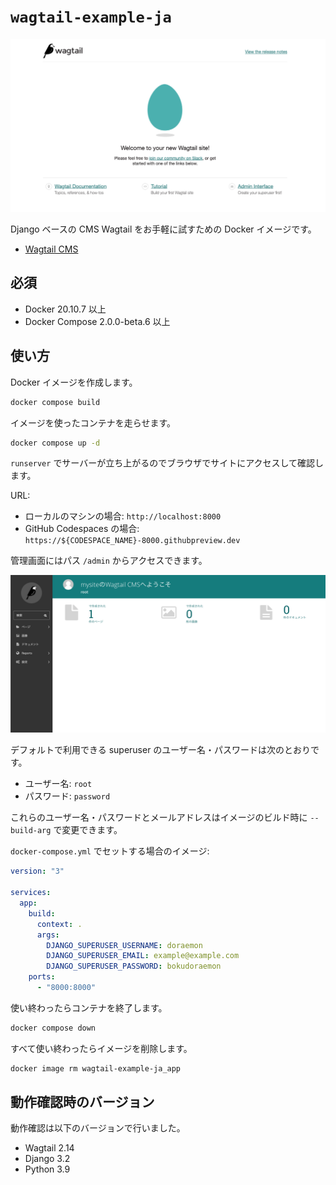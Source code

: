 # `wagtail-example-ja`

![Wagtail Welcome Page](https://raw.githubusercontent.com/gh640/wagtail-example-ja/main/assets/wagtail-welcome-page.png)

Django ベースの CMS Wagtail をお手軽に試すための Docker イメージです。

- [Wagtail CMS](https://wagtail.io/)

## 必須

- Docker 20.10.7 以上
- Docker Compose 2.0.0-beta.6 以上

## 使い方

Docker イメージを作成します。

```bash
docker compose build
```

イメージを使ったコンテナを走らせます。

```bash
docker compose up -d
```

`runserver` でサーバーが立ち上がるのでブラウザでサイトにアクセスして確認します。

URL:

- ローカルのマシンの場合: `http://localhost:8000`
- GitHub Codespaces の場合: `https://${CODESPACE_NAME}-8000.githubpreview.dev`

管理画面にはパス `/admin` からアクセスできます。

![Wagtail Japanese Admin Page](https://raw.githubusercontent.com/gh640/wagtail-example-ja/main/assets/wagtail-admin-page-japanese.png)

デフォルトで利用できる superuser のユーザー名・パスワードは次のとおりです。

- ユーザー名: `root`
- パスワード: `password`

これらのユーザー名・パスワードとメールアドレスはイメージのビルド時に `--build-arg` で変更できます。

`docker-compose.yml` でセットする場合のイメージ:

```yaml
version: "3"

services:
  app:
    build: 
      context: .
      args:
        DJANGO_SUPERUSER_USERNAME: doraemon
        DJANGO_SUPERUSER_EMAIL: example@example.com
        DJANGO_SUPERUSER_PASSWORD: bokudoraemon
    ports:
      - "8000:8000"
```

使い終わったらコンテナを終了します。

```bash
docker compose down
```

すべて使い終わったらイメージを削除します。

```bash
docker image rm wagtail-example-ja_app
```

## 動作確認時のバージョン

動作確認は以下のバージョンで行いました。

- Wagtail 2.14
- Django 3.2
- Python 3.9

